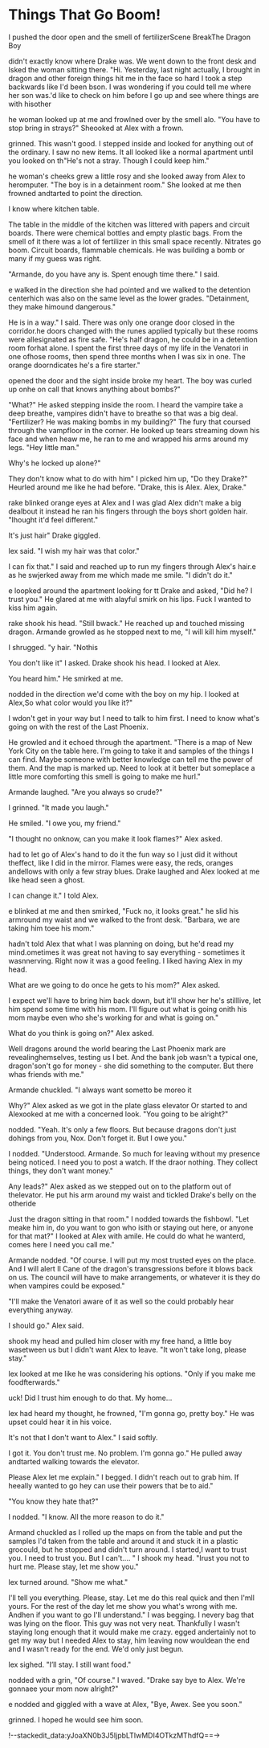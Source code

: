 #  Things That Go Boom!

I pushed the door open and the smell of fertilizerScene BreakThe Dragon Boy

 didn't exactly know where Drake was. We went down to the front desk and Isked the woman sitting there. "Hi. Yesterday, last night actually, I brought in dragon and other foreign things hit
me in the face so hard I took a step backwards like I'd been bson. I was wondering if you could tell me where her son was.'d like to check on him before I go up and see where things are with hisother

he woman looked up at me and frowlned over by the
smell alo. "You have to stop bring in strays?" Sheooked at Alex with a frown.

 grinned. This wasn't good. I stepped inside and looked for anything out of
the ordinary. I saw no new items. It all looked like a normal apartment until
you looked on th"He's not a stray. Though I could keep him."

he woman's cheeks grew a little rosy and she looked away from Alex to heromputer. "The boy is in a detainment room." She looked at me then frowned andtarted to point the direction.

I know where kitchen table.

The table in the middle of the kitchen was littered with papers and circuit
boards. There were chemical bottles and empty plastic bags. From the smell of it
there was a lot of fertilizer in this small space recently. Nitrates go boom.
Circuit boards, flammable chemicals. He was building a bomb or many if my guess
was right.

"Armande, do you have any is. Spent enough time there." I said.

e walked in the direction she had pointed and we walked to the detention centerhich was also on the same level as the lower grades. "Detainment, they make himound dangerous."

He is in a way." I said. There was only one orange door closed in the corridor.he doors changed with the runes applied typically but these rooms were allesignated as fire safe. "He's half dragon, he could be in a detention room forhat alone. I spent the first three days of my life in the Venatori in one ofhose rooms, then spend three months when I was six in one. The orange doorndicates he's a fire starter."

 opened the door and the sight inside broke my heart. The boy was curled up onhe on call that knows anything about bombs?"

"What?" He asked stepping inside the room. I heard the vampire take a deep
breathe, vampires didn't have to breathe so that was a big deal. "Fertilizer? He
was making bombs in my building?" The fury that coursed through the vampfloor in the corner. He looked up tears streaming down his face and when heaw me, he ran to me and wrapped his arms around my legs. "Hey little man."

Why's he locked up alone?"

They don't know what to do with him" I picked him up, "Do they Drake?" Heurled around me like he had before. "Drake, this is Alex. Alex, Drake."

rake blinked orange eyes at Alex and I was glad Alex didn't make a big dealbout it instead he ran his fingers through the boys short golden hair. "Ihought it'd feel different."

It's just hair" Drake giggled.

lex said. "I wish my hair was that color."

I can fix that." I said and reached up to run my fingers through Alex's hair.e as
he swjerked away from me which made me smile. "I didn't do it."

e loopked around the apartment looking for tt Drake and asked, "Did he? I trust you." He glared at me with alayful smirk on his lips. Fuck I wanted to kiss him again.

rake shook his head. "Still bwack." He reached up and touched missing dragon. Armande growled
as he stopped next to me, "I will kill him myself."

I shrugged. "y hair. "Nothis

You don't like it" I asked. Drake shook his head. I looked at Alex.

You heard him." He smirked at me.

 nodded in the direction we'd come with the boy on my hip. I looked at Alex,So what color would you like it?"

I wdon't get in your way but I need to talk to him first. I need to
know what's going on with the rest of the Last Phoenix.

He growled and it echoed through the apartment. "There is a map of New York City
on the table here. I'm going to take it and samples of the things I can find.
Maybe someone with better knowledge can tell me the power of them. And the map
is marked up. Need to look at it better but someplace a little more comforting
this smell is going to make me hurl."

Armande laughed. "Are you always so crude?"

I grinned. "It made you laugh."

He smiled. "I owe you, my friend."

"I thought no onknow, can you make it look flames?" Alex asked.

 had to let go of Alex's hand to do it the fun way so I just did it without theffect, like I did in the mirror. Flames were easy, the reds, oranges andellows with only a few stray blues. Drake laughed and Alex looked at me like head seen a ghost.

I can change it." I told Alex.

e blinked at me and then smirked, "Fuck no, it looks great." he slid his armround my waist and we walked to the front desk. "Barbara, we are taking him toee his mom."

 hadn't told Alex that what I was planning on doing, but he'd read my mind.ometimes it was great not having to say everything - sometimes it wasnnerving. Right now it was a good feeling. I liked having Alex in my head.

What are we going to do once he gets to his mom?" Alex asked.

I expect we'll have to bring him back down, but it'll show her he's stilllive, let him spend some time with his mom. I'll figure out what is going onith his mom maybe even who she's working for and what is going on."

What do you think is going on?" Alex asked.

Well dragons around the world bearing the Last Phoenix mark are revealinghemselves, testing us I bet. And the bank job wasn't a typical one, dragon'son't go for money - she did something to the computer. But there whas friends with me."

Armande chuckled. "I always want sometto be moreo it

Why?" Alex asked as we got in the plate glass elevator Or started to and Alexooked at me with a concerned look. "You going to be alright?"

 nodded. "Yeah. It's only a few floors. But because dragons don't just dohings from you, Nox. Don't forget it. But I
owe you."

I nodded. "Understood. Armande. So much for leaving without my presence being
noticed. I need you to post a watch. If the draor nothing. They collect things, they don't want money."

Any leads?" Alex asked as we stepped out on to the platform out of thelevator. He put his arm around my waist and tickled Drake's belly on the otheride

Just the dragon sitting in that room." I nodded towards the fishbowl. "Let meake him in, do you want to gon who isith or staying out here, or
anyone for that mat?" I looked at Alex with amile. He could do what he wanterd, comes here I need you call me."

Armande nodded. "Of course. I will put my most trusted eyes on the place. And I
will alert Il Cane of the dragon's transgressions before it blows back on us.
The council will have to make arrangements, or whatever it is they do when
vampires could be exposed."

"I'll make the Venatori aware of it as well so the could probably hear everything anyway.

I should go." Alex said.

 shook my head and pulled him closer with my free hand, a little boy wasetween us but I didn't want Alex to leave. "It won't take long, please stay."

lex looked at me like he was considering his options. "Only if you make me foodfterwards."

uck! Did I trust him enough to do that. My home…

lex had heard my thought, he frowned, "I'm gonna go, pretty boy." He was upset could hear it in his voice.

It's not that I don't want to Alex." I said softly.

I got it. You don't trust me. No problem. I'm gonna go." He pulled away andtarted walking towards the elevator.

Please Alex let me explain." I begged. I didn't reach out to grab him. If heeally wanted to go hey can use their powers that be
to aid."

"You know they hate that?"

I nodded. "I know. All the more reason to do it."

Armand chuckled as I rolled up the maps on from the table and put the samples
I'd taken from the table and around it and stuck it in a plastic grocould, but he stopped and didn't turn around. I started,I want to trust you. I need to trust you. But I can't…. " I shook my head. "Irust you not to hurt me. Please stay, let me show you."

lex turned around. "Show me what."

I'll tell you everything. Please, stay. Let me do this real quick and then I'mll yours. For the rest of the day let me show you what's wrong with me. Andhen if you want to go I'll understand." I was begging. I nevery bag
that was lying on the floor. This guy was not very neat. Thankfully I wasn't
staying long enough that it would make me crazy.egged andertainly not to get my way but I needed Alex to stay, him leaving now wouldean the end and I wasn't ready for the end. We'd only just begun.

lex sighed. "I’ll stay. I still want food."

 nodded with a grin, "Of course." I waved. "Drake say bye to Alex. We're gonnaee your mom now alright?"

e nodded and giggled with a wave at Alex, "Bye, Awex. See you soon."

 grinned. I hoped he would see him soon.

!--stackedit_data:yJoaXN0b3J5IjpbLTIwMDI4OTkzMThdfQ==->
<!--stackedit_data:
eyJoaXN0b3J5IjpbMTkxOTc2MDc5NF19
-->